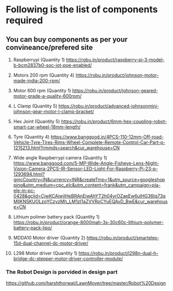 # Following is the list of components required

## You can buy components as per your convineance/prefered site

1. Raspberrypi (Quantity 1)
https://robu.in/product/raspberry-pi-3-model-b-bcm2837b0-soc-iot-poe-enabled/

2. Motors 200 rpm (Quantity 4)
https://robu.in/product/johnson-motor-made-india-200-rpm/

3. Motor 600 rpm (Quantity 1)
https://robu.in/product/johnson-geared-motor-grade-a-quality-600rpm/

4. L Clamp (Quantity 5)
https://robu.in/product/advanced-johnsonmini-johnson-gear-motor-l-clamp-bracket/

5. Hex Joint (Quantity 5)
https://robu.in/product/6mm-hex-coupling-robot-smart-car-wheel-18mm-length/

6. Tyre (Quantity 4)
https://www.banggood.in/4PCS-110-12mm-Off-road-Vehicle-Tyre-Tires-Rims-Wheel-Complete-Remote-Control-Car-Part-p-1215213.html?rmmds=search&cur_warehouse=CN

7. Wide angle Raspberrypi camera (Quantity 1)
https://www.banggood.com/5-MP-Wide-Angle-Fisheye-Lens-Night-Vision-Camera-2PCS-IR-Sensor-LED-Light-For-Raspberry-Pi-23-p-1293694.html?gmcCountry=IN&currency=INR&createTmp=1&utm_source=googleshopping&utm_medium=cpc_elc&utm_content=frank&utm_campaign=pla-ele-in-pc-0428&gclid=CjwKCAjwjIHeBRAnEiwAhYT2h04yrOZaeEw6uIHG36tq73qMllKNSKUOLzqYCzyzMh_LM1zI1aZVVRoCYuEQAvD_BwE&cur_warehouse=CN

8. Lithium polimer battery pack (Quantity 1)
https://robu.in/product/orange-8000mah-3s-30c60c-lithium-polymer-battery-pack-lipo/

9. MDDA10 Motor driver (Quantity 2)
https://robu.in/product/smartelex-15d-dual-channel-dc-motor-driver/

10. L298 Motor driver (Quantity 1)
https://robu.in/product/l298n-dual-h-bridge-dc-stepper-motor-driver-controller-module/

### The Robot Design is porvided in design part
https://github.com/harshthorwat/LawnMover/tree/master/Robot%20Design
